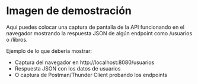 # Imagen de demostración

Aquí puedes colocar una captura de pantalla de la API funcionando en el navegador mostrando la respuesta JSON de algún endpoint como /usuarios o /libros.

Ejemplo de lo que debería mostrar:
- Captura del navegador en http://localhost:8080/usuarios
- Respuesta JSON con los datos de usuarios
- O captura de Postman/Thunder Client probando los endpoints